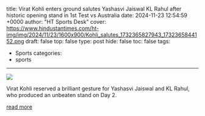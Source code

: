 title: Virat Kohli enters ground salutes Yashasvi Jaiswal KL Rahul after historic opening stand in 1st Test vs Australia
date: 2024-11-23 12:54:59 +0000
author: "HT Sports Desk"
cover: https://www.hindustantimes.com/ht-img/img/2024/11/23/1600x900/Kohli_salutes_1732365827943_1732365844152.png
draft: false
top: false
type: post
hide: false
toc: false
tags:
  - Sports
categories:
  - sports
---

![](https://www.hindustantimes.com/ht-img/img/2024/11/23/1600x900/Kohli_salutes_1732365827943_1732365844152.png)

Virat Kohli reserved a brilliant gesture for Yashasvi Jaiswal and KL Rahul, who produced an unbeaten stand on Day 2.

[read more](https://www.hindustantimes.com/cricket/virat-kohli-enters-ground-salutes-yashasvi-jaiswal-kl-rahul-after-historic-opening-stand-in-1st-test-vs-australia-101732364972761.html)
